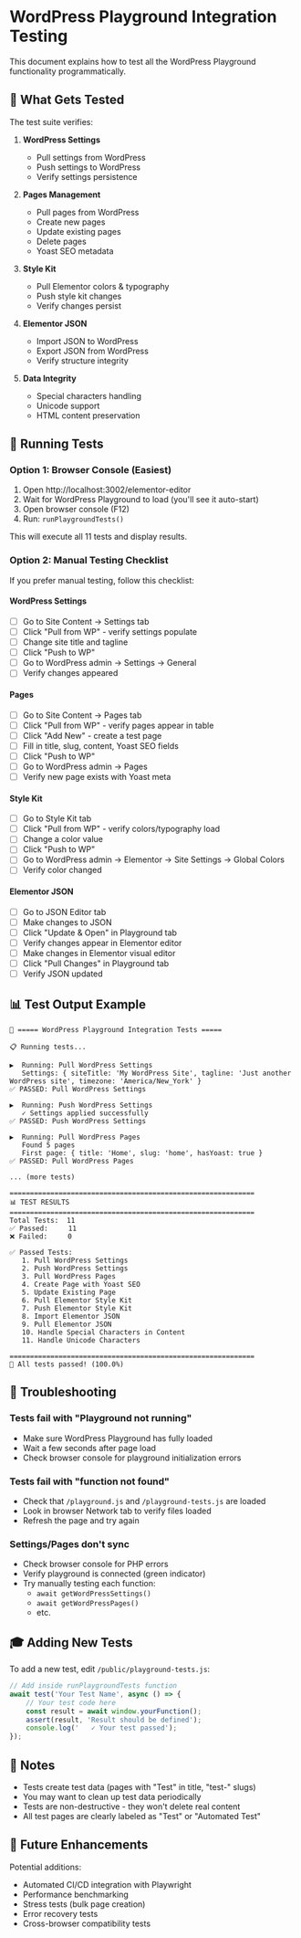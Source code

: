 # WordPress Playground Integration Testing

This document explains how to test all the WordPress Playground functionality programmatically.

## 🎯 What Gets Tested

The test suite verifies:

1. **WordPress Settings**
   - Pull settings from WordPress
   - Push settings to WordPress
   - Verify settings persistence

2. **Pages Management**
   - Pull pages from WordPress
   - Create new pages
   - Update existing pages
   - Delete pages
   - Yoast SEO metadata

3. **Style Kit**
   - Pull Elementor colors & typography
   - Push style kit changes
   - Verify changes persist

4. **Elementor JSON**
   - Import JSON to WordPress
   - Export JSON from WordPress
   - Verify structure integrity

5. **Data Integrity**
   - Special characters handling
   - Unicode support
   - HTML content preservation

## 🚀 Running Tests

### Option 1: Browser Console (Easiest)

1. Open http://localhost:3002/elementor-editor
2. Wait for WordPress Playground to load (you'll see it auto-start)
3. Open browser console (F12)
4. Run: `runPlaygroundTests()`

This will execute all 11 tests and display results.

### Option 2: Manual Testing Checklist

If you prefer manual testing, follow this checklist:

#### WordPress Settings
- [ ] Go to Site Content → Settings tab
- [ ] Click "Pull from WP" - verify settings populate
- [ ] Change site title and tagline
- [ ] Click "Push to WP"
- [ ] Go to WordPress admin → Settings → General
- [ ] Verify changes appeared

#### Pages
- [ ] Go to Site Content → Pages tab
- [ ] Click "Pull from WP" - verify pages appear in table
- [ ] Click "Add New" - create a test page
- [ ] Fill in title, slug, content, Yoast SEO fields
- [ ] Click "Push to WP"
- [ ] Go to WordPress admin → Pages
- [ ] Verify new page exists with Yoast meta

#### Style Kit
- [ ] Go to Style Kit tab
- [ ] Click "Pull from WP" - verify colors/typography load
- [ ] Change a color value
- [ ] Click "Push to WP"
- [ ] Go to WordPress admin → Elementor → Site Settings → Global Colors
- [ ] Verify color changed

#### Elementor JSON
- [ ] Go to JSON Editor tab
- [ ] Make changes to JSON
- [ ] Click "Update & Open" in Playground tab
- [ ] Verify changes appear in Elementor editor
- [ ] Make changes in Elementor visual editor
- [ ] Click "Pull Changes" in Playground tab
- [ ] Verify JSON updated

## 📊 Test Output Example

```
🧪 ===== WordPress Playground Integration Tests =====

📋 Running tests...

▶️  Running: Pull WordPress Settings
   Settings: { siteTitle: 'My WordPress Site', tagline: 'Just another WordPress site', timezone: 'America/New_York' }
✅ PASSED: Pull WordPress Settings

▶️  Running: Push WordPress Settings
   ✓ Settings applied successfully
✅ PASSED: Push WordPress Settings

▶️  Running: Pull WordPress Pages
   Found 5 pages
   First page: { title: 'Home', slug: 'home', hasYoast: true }
✅ PASSED: Pull WordPress Pages

... (more tests)

============================================================
📊 TEST RESULTS
============================================================
Total Tests:  11
✅ Passed:     11
❌ Failed:     0

✅ Passed Tests:
   1. Pull WordPress Settings
   2. Push WordPress Settings
   3. Pull WordPress Pages
   4. Create Page with Yoast SEO
   5. Update Existing Page
   6. Pull Elementor Style Kit
   7. Push Elementor Style Kit
   8. Import Elementor JSON
   9. Pull Elementor JSON
   10. Handle Special Characters in Content
   11. Handle Unicode Characters

============================================================
🎉 All tests passed! (100.0%)
```

## 🔧 Troubleshooting

### Tests fail with "Playground not running"
- Make sure WordPress Playground has fully loaded
- Wait a few seconds after page load
- Check browser console for playground initialization errors

### Tests fail with "function not found"
- Check that `/playground.js` and `/playground-tests.js` are loaded
- Look in browser Network tab to verify files loaded
- Refresh the page and try again

### Settings/Pages don't sync
- Check browser console for PHP errors
- Verify playground is connected (green indicator)
- Try manually testing each function:
  - `await getWordPressSettings()`
  - `await getWordPressPages()`
  - etc.

## 🎓 Adding New Tests

To add a new test, edit `/public/playground-tests.js`:

```javascript
// Add inside runPlaygroundTests function
await test('Your Test Name', async () => {
    // Your test code here
    const result = await window.yourFunction();
    assert(result, 'Result should be defined');
    console.log('   ✓ Your test passed');
});
```

## 📝 Notes

- Tests create test data (pages with "Test" in title, "test-" slugs)
- You may want to clean up test data periodically
- Tests are non-destructive - they won't delete real content
- All test pages are clearly labeled as "Test" or "Automated Test"

## 🚀 Future Enhancements

Potential additions:
- Automated CI/CD integration with Playwright
- Performance benchmarking
- Stress tests (bulk page creation)
- Error recovery tests
- Cross-browser compatibility tests
